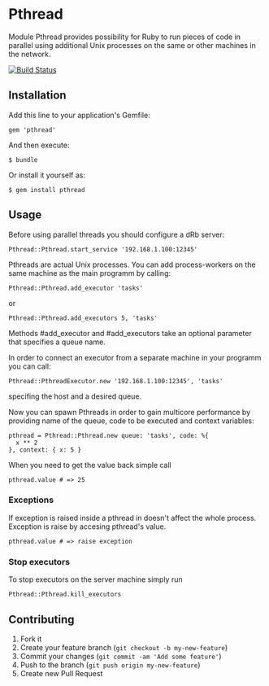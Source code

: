 # Pthread

Module Pthread provides possibility for Ruby to run pieces of code in parallel using additional Unix processes on the same or other machines in the network.

[![Build Status](https://travis-ci.org/nikitachernov/Pthread.png)](https://travis-ci.org/nikitachernov/Pthread)

## Installation

Add this line to your application's Gemfile:

    gem 'pthread'

And then execute:

    $ bundle

Or install it yourself as:

    $ gem install pthread

## Usage

Before using parallel threads you should configure a dRb server:

    Pthread::Pthread.start_service '192.168.1.100:12345'

Pthreads are actual Unix processes. You can add process-workers on the same machine as the main programm by calling:

    Pthread::Pthread.add_executor 'tasks'

or

    Pthread::Pthread.add_executors 5, 'tasks'

Methods #add_executor and #add_executors take an optional parameter that specifies a queue name.

In order to connect an executor from a separate machine in your programm you can call:

    Pthread::PthreadExecutor.new '192.168.1.100:12345', 'tasks'

specifing the host and a desired queue.

Now you can spawn Pthreads in order to gain multicore performance by providing name of the queue, code to be executed and context variables:

    pthread = Pthread::Pthread.new queue: 'tasks', code: %{
      x ** 2
    }, context: { x: 5 }

When you need to get the value back simple call

    pthread.value # => 25

### Exceptions
If exception is raised inside a pthread in doesn't affect the whole process.
Exception is raise by accesing pthread's value.

    pthread.value # => raise exception

### Stop executors
To stop executors on the server machine simply run

    Pthread::Pthread.kill_executors

## Contributing

1. Fork it
2. Create your feature branch (`git checkout -b my-new-feature`)
3. Commit your changes (`git commit -am 'Add some feature'`)
4. Push to the branch (`git push origin my-new-feature`)
5. Create new Pull Request

